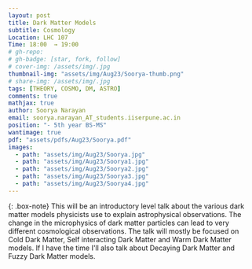 ```yaml
---
layout: post
title: Dark Matter Models
subtitle: Cosmology
Location: LHC 107
Time: 18:00  → 19:00
# gh-repo:
# gh-badge: [star, fork, follow]
# cover-img: /assets/img/.jpg
thumbnail-img: "assets/img/Aug23/Soorya-thumb.png"
# share-img: /assets/img/.jpg
tags: [THEORY, COSMO, DM, ASTRO]
comments: true
mathjax: true
author: Soorya Narayan
email: soorya.narayan_AT_students.iiserpune.ac.in
position: "- 5th year BS-MS"
wantimage: true
pdf: "assets/pdfs/Aug23/Soorya.pdf"
images:
  - path: "assets/img/Aug23/Soorya.jpg"
  - path: "assets/img/Aug23/Soorya1.jpg"
  - path: "assets/img/Aug23/Soorya2.jpg"
  - path: "assets/img/Aug23/Soorya3.jpg"
  - path: "assets/img/Aug23/Soorya4.jpg"
---
```

{: .box-note}
This will be an introductory level talk about the various dark matter models physicists use to explain astrophysical observations. The change in the microphysics of dark matter particles can lead to very different cosmological observations. The talk will mostly be focused on Cold Dark Matter, Self interacting Dark Matter and Warm Dark Matter models. If I have the time I'll also talk about Decaying Dark Matter and Fuzzy Dark Matter models.